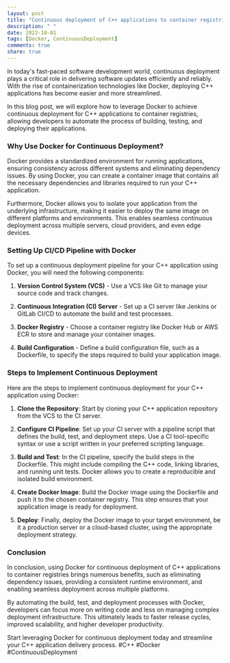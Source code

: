 ```yaml
---
layout: post
title: "Continuous deployment of C++ applications to container registries with Docker"
description: " "
date: 2023-10-01
tags: [Docker, ContinuousDeployment]
comments: true
share: true
---
```


In today's fast-paced software development world, continuous deployment plays a critical role in delivering software updates efficiently and reliably. With the rise of containerization technologies like Docker, deploying C++ applications has become easier and more streamlined.

In this blog post, we will explore how to leverage Docker to achieve continuous deployment for C++ applications to container registries, allowing developers to automate the process of building, testing, and deploying their applications.

### Why Use Docker for Continuous Deployment?

Docker provides a standardized environment for running applications, ensuring consistency across different systems and eliminating dependency issues. By using Docker, you can create a container image that contains all the necessary dependencies and libraries required to run your C++ application.

Furthermore, Docker allows you to isolate your application from the underlying infrastructure, making it easier to deploy the same image on different platforms and environments. This enables seamless continuous deployment across multiple servers, cloud providers, and even edge devices.

### Setting Up CI/CD Pipeline with Docker

To set up a continuous deployment pipeline for your C++ application using Docker, you will need the following components:

1. **Version Control System (VCS)** - Use a VCS like Git to manage your source code and track changes.

2. **Continuous Integration (CI) Server** - Set up a CI server like Jenkins or GitLab CI/CD to automate the build and test processes.

3. **Docker Registry** - Choose a container registry like Docker Hub or AWS ECR to store and manage your container images.

4. **Build Configuration** - Define a build configuration file, such as a Dockerfile, to specify the steps required to build your application image.

### Steps to Implement Continuous Deployment

Here are the steps to implement continuous deployment for your C++ application using Docker:

1. **Clone the Repository**: Start by cloning your C++ application repository from the VCS to the CI server.

2. **Configure CI Pipeline**: Set up your CI server with a pipeline script that defines the build, test, and deployment steps. Use a CI tool-specific syntax or use a script written in your preferred scripting language.

3. **Build and Test**: In the CI pipeline, specify the build steps in the Dockerfile. This might include compiling the C++ code, linking libraries, and running unit tests. Docker allows you to create a reproducible and isolated build environment.

4. **Create Docker Image**: Build the Docker image using the Dockerfile and push it to the chosen container registry. This step ensures that your application image is ready for deployment.

5. **Deploy**: Finally, deploy the Docker image to your target environment, be it a production server or a cloud-based cluster, using the appropriate deployment strategy.

### Conclusion

In conclusion, using Docker for continuous deployment of C++ applications to container registries brings numerous benefits, such as eliminating dependency issues, providing a consistent runtime environment, and enabling seamless deployment across multiple platforms.

By automating the build, test, and deployment processes with Docker, developers can focus more on writing code and less on managing complex deployment infrastructure. This ultimately leads to faster release cycles, improved scalability, and higher developer productivity.

Start leveraging Docker for continuous deployment today and streamline your C++ application delivery process. #C++ #Docker #ContinuousDeployment